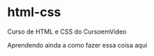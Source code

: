 # html-css
 Curso de HTML e CSS do CursoemVideo

Aprendendo ainda a como fazer essa coisa aqui

<a href="https://kbzz0.github.io/html-css/">